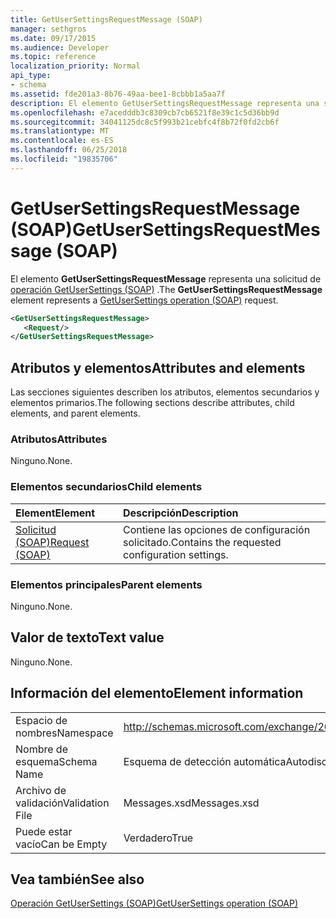 ```yaml
---
title: GetUserSettingsRequestMessage (SOAP)
manager: sethgros
ms.date: 09/17/2015
ms.audience: Developer
ms.topic: reference
localization_priority: Normal
api_type:
- schema
ms.assetid: fde201a3-8b76-49aa-bee1-8cbbb1a5aa7f
description: El elemento GetUserSettingsRequestMessage representa una solicitud de operación (SOAP) GetUserSettings.
ms.openlocfilehash: e7acedddb3c8309cb7cb6521f8e39c1c5d36bb9d
ms.sourcegitcommit: 34041125dc8c5f993b21cebfc4f8b72f0fd2cb6f
ms.translationtype: MT
ms.contentlocale: es-ES
ms.lasthandoff: 06/25/2018
ms.locfileid: "19835706"
---
```

# <a name="getusersettingsrequestmessage-soap"></a><span data-ttu-id="dec72-103">GetUserSettingsRequestMessage (SOAP)</span><span class="sxs-lookup"><span data-stu-id="dec72-103">GetUserSettingsRequestMessage (SOAP)</span></span>

<span data-ttu-id="dec72-104">El elemento **GetUserSettingsRequestMessage** representa una solicitud de [operación GetUserSettings (SOAP)](getusersettings-operation-soap.md) .</span><span class="sxs-lookup"><span data-stu-id="dec72-104">The **GetUserSettingsRequestMessage** element represents a [GetUserSettings operation (SOAP)](getusersettings-operation-soap.md) request.</span></span> 
  
```XML
<GetUserSettingsRequestMessage>
   <Request/>
</GetUserSettingsRequestMessage>
```

## <a name="attributes-and-elements"></a><span data-ttu-id="dec72-105">Atributos y elementos</span><span class="sxs-lookup"><span data-stu-id="dec72-105">Attributes and elements</span></span>

<span data-ttu-id="dec72-106">Las secciones siguientes describen los atributos, elementos secundarios y elementos primarios.</span><span class="sxs-lookup"><span data-stu-id="dec72-106">The following sections describe attributes, child elements, and parent elements.</span></span>
  
### <a name="attributes"></a><span data-ttu-id="dec72-107">Atributos</span><span class="sxs-lookup"><span data-stu-id="dec72-107">Attributes</span></span>

<span data-ttu-id="dec72-108">Ninguno.</span><span class="sxs-lookup"><span data-stu-id="dec72-108">None.</span></span>
  
### <a name="child-elements"></a><span data-ttu-id="dec72-109">Elementos secundarios</span><span class="sxs-lookup"><span data-stu-id="dec72-109">Child elements</span></span>

|<span data-ttu-id="dec72-110">**Element**</span><span class="sxs-lookup"><span data-stu-id="dec72-110">**Element**</span></span>|<span data-ttu-id="dec72-111">**Descripción**</span><span class="sxs-lookup"><span data-stu-id="dec72-111">**Description**</span></span>|
|:-----|:-----|
|[<span data-ttu-id="dec72-112">Solicitud (SOAP)</span><span class="sxs-lookup"><span data-stu-id="dec72-112">Request (SOAP)</span></span>](request-soap.md) <br/> |<span data-ttu-id="dec72-113">Contiene las opciones de configuración solicitado.</span><span class="sxs-lookup"><span data-stu-id="dec72-113">Contains the requested configuration settings.</span></span>  <br/> |
   
### <a name="parent-elements"></a><span data-ttu-id="dec72-114">Elementos principales</span><span class="sxs-lookup"><span data-stu-id="dec72-114">Parent elements</span></span>

<span data-ttu-id="dec72-115">Ninguno.</span><span class="sxs-lookup"><span data-stu-id="dec72-115">None.</span></span>
  
## <a name="text-value"></a><span data-ttu-id="dec72-116">Valor de texto</span><span class="sxs-lookup"><span data-stu-id="dec72-116">Text value</span></span>

<span data-ttu-id="dec72-117">Ninguno.</span><span class="sxs-lookup"><span data-stu-id="dec72-117">None.</span></span>
  
## <a name="element-information"></a><span data-ttu-id="dec72-118">Información del elemento</span><span class="sxs-lookup"><span data-stu-id="dec72-118">Element information</span></span>

|||
|:-----|:-----|
|<span data-ttu-id="dec72-119">Espacio de nombres</span><span class="sxs-lookup"><span data-stu-id="dec72-119">Namespace</span></span>  <br/> |http://schemas.microsoft.com/exchange/2010/Autodiscover  <br/> |
|<span data-ttu-id="dec72-120">Nombre de esquema</span><span class="sxs-lookup"><span data-stu-id="dec72-120">Schema Name</span></span>  <br/> |<span data-ttu-id="dec72-121">Esquema de detección automática</span><span class="sxs-lookup"><span data-stu-id="dec72-121">Autodiscover schema</span></span>  <br/> |
|<span data-ttu-id="dec72-122">Archivo de validación</span><span class="sxs-lookup"><span data-stu-id="dec72-122">Validation File</span></span>  <br/> |<span data-ttu-id="dec72-123">Messages.xsd</span><span class="sxs-lookup"><span data-stu-id="dec72-123">Messages.xsd</span></span>  <br/> |
|<span data-ttu-id="dec72-124">Puede estar vacío</span><span class="sxs-lookup"><span data-stu-id="dec72-124">Can be Empty</span></span>  <br/> |<span data-ttu-id="dec72-125">Verdadero</span><span class="sxs-lookup"><span data-stu-id="dec72-125">True</span></span>  <br/> |
   
## <a name="see-also"></a><span data-ttu-id="dec72-126">Vea también</span><span class="sxs-lookup"><span data-stu-id="dec72-126">See also</span></span>



[<span data-ttu-id="dec72-127">Operación GetUserSettings (SOAP)</span><span class="sxs-lookup"><span data-stu-id="dec72-127">GetUserSettings operation (SOAP)</span></span>](getusersettings-operation-soap.md)

